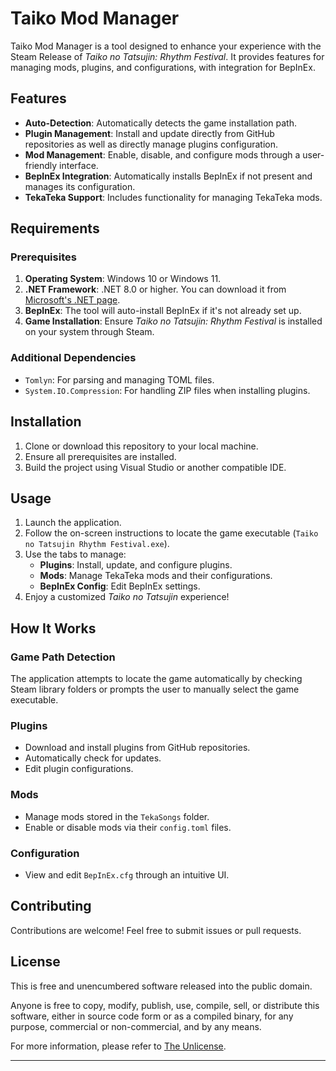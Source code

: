 # Taiko Mod Manager

Taiko Mod Manager is a tool designed to enhance your experience with the Steam Release of *Taiko no Tatsujin: Rhythm Festival*. It provides features for managing mods, plugins, and configurations, with integration for BepInEx.

## Features

- **Auto-Detection**: Automatically detects the game installation path.
- **Plugin Management**: Install and update directly from GitHub repositories as well as directly manage plugins configuration.
- **Mod Management**: Enable, disable, and configure mods through a user-friendly interface.
- **BepInEx Integration**: Automatically installs BepInEx if not present and manages its configuration.
- **TekaTeka Support**: Includes functionality for managing TekaTeka mods.

## Requirements

### Prerequisites

1. **Operating System**: Windows 10 or Windows 11.
2. **.NET Framework**: .NET 8.0 or higher. You can download it from [Microsoft's .NET page](https://dotnet.microsoft.com/).
3. **BepInEx**: The tool will auto-install BepInEx if it's not already set up.
4. **Game Installation**: Ensure *Taiko no Tatsujin: Rhythm Festival* is installed on your system through Steam.

### Additional Dependencies

- `Tomlyn`: For parsing and managing TOML files.
- `System.IO.Compression`: For handling ZIP files when installing plugins.

## Installation

1. Clone or download this repository to your local machine.
2. Ensure all prerequisites are installed.
3. Build the project using Visual Studio or another compatible IDE.

## Usage

1. Launch the application.
2. Follow the on-screen instructions to locate the game executable (`Taiko no Tatsujin Rhythm Festival.exe`).
3. Use the tabs to manage:
   - **Plugins**: Install, update, and configure plugins.
   - **Mods**: Manage TekaTeka mods and their configurations.
   - **BepInEx Config**: Edit BepInEx settings.
4. Enjoy a customized *Taiko no Tatsujin* experience!

## How It Works

### Game Path Detection

The application attempts to locate the game automatically by checking Steam library folders or prompts the user to manually select the game executable.

### Plugins

- Download and install plugins from GitHub repositories.
- Automatically check for updates.
- Edit plugin configurations.

### Mods

- Manage mods stored in the `TekaSongs` folder.
- Enable or disable mods via their `config.toml` files.

### Configuration

- View and edit `BepInEx.cfg` through an intuitive UI.

## Contributing

Contributions are welcome! Feel free to submit issues or pull requests.

## License

This is free and unencumbered software released into the public domain.

Anyone is free to copy, modify, publish, use, compile, sell, or distribute this software, either in source code form or as a compiled binary, for any purpose, commercial or non-commercial, and by any means.

For more information, please refer to [The Unlicense](http://unlicense.org/).

---
